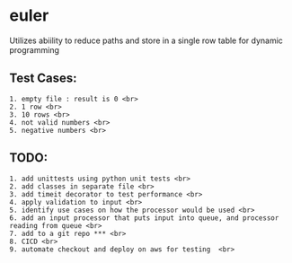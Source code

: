 # euler

Utilizes abiility to reduce paths and store in a single row table for dynamic programming<br>
## Test Cases:<br>
    1. empty file : result is 0 <br>
    2. 1 row <br>
    3. 10 rows <br>
    4. not valid numbers <br>
    5. negative numbers <br>
    
## TODO:  <br>
    1. add unittests using python unit tests <br>
    2. add classes in separate file <br>
    3. add timeit decorator to test performance <br>
    4. apply validation to input <br>
    5. identify use cases on how the processor would be used <br>
    6. add an input processor that puts input into queue, and processor reading from queue <br>
    7. add to a git repo *** <br>
    8. CICD <br>
    9. automate checkout and deploy on aws for testing  <br>

